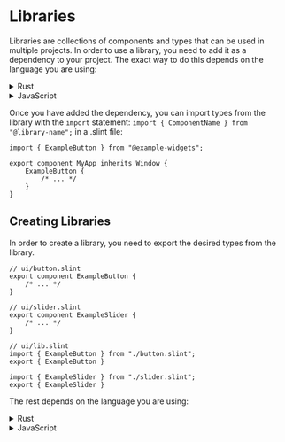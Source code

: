 <!-- Copyright © SixtyFPS GmbH <info@slint.dev> ; SPDX-License-Identifier: MIT -->

# Libraries

Libraries are collections of components and types that can be used in multiple
projects. In order to use a library, you need to add it as a dependency to your
project. The exact way to do this depends on the language you are using:

<details data-snippet-language="rust">
<summary>Rust</summary>

Specify the [dependency](https://doc.rust-lang.org/cargo/reference/specifying-dependencies.html)
in `Cargo.toml`. For example:

```toml
[dependencies]
example-widgets = "1.0.0"
```

</details>

<details data-snippet-language="js">
<summary>JavaScript</summary>

Specify the [dependency](https://docs.npmjs.com/specifying-dependencies-and-devdependencies-in-a-package-json-file)
in `package.json`. For example:

```json
{
    "dependencies": {
        "example-widgets": "^1.0.0"
    }
}
```

</details>

Once you have added the dependency, you can import types from the library with
the `import` statement: `import { ComponentName } from "@library-name";` in a
.slint file:

```slint,ignore
import { ExampleButton } from "@example-widgets";

export component MyApp inherits Window {
    ExampleButton {
        /* ... */
    }
}
```

## Creating Libraries

In order to create a library, you need to export the desired types from the library.

```slint,ignore
// ui/button.slint
export component ExampleButton {
    /* ... */
}
```

```slint,ignore
// ui/slider.slint
export component ExampleSlider {
    /* ... */
}
```

```slint,ignore
// ui/lib.slint
import { ExampleButton } from "./button.slint";
export { ExampleButton }

import { ExampleSlider } from "./slider.slint";
export { ExampleSlider }
```

The rest depends on the language you are using:

<details data-snippet-language="rust">
<summary>Rust</summary>

Export the entry-point of the library in `Cargo.toml`:

```toml
[package.metadata.slint]
export = "ui/lib.slint"
```

</details>

<details data-snippet-language="js">
<summary>JavaScript</summary>

Export the entry-point of the library in `package.json`:

```json
{
    "slint": {
        "export": "ui/lib.slint"
    }
}
```

</details>

